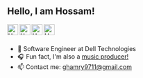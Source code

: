 ## Hello, I am Hossam!


<a href="https://linkedin.com/in/hossam-elghamry-035180164">
  <img align="left" alt="Hossam's Linkdein" width="25px" src="https://cdn.jsdelivr.net/npm/simple-icons@v3/icons/linkedin.svg" color="grey"/>
</a>
<a href="https://instagram.com/flarizemusic/">
  <img align="left" alt="Hossam's Instagram" width="25px" src="https://cdn.jsdelivr.net/npm/simple-icons@v3/icons/instagram.svg" />
</a>
<a href="https://open.spotify.com/artist/5VYUbhKpehcGwceLDeb1WU?si=LbsfnI7gQbW7P0_8cnlqxA">
  <img align="left" alt="Hossam's Spotify" width="25px" src="https://cdn.jsdelivr.net/npm/simple-icons@v3/icons/spotify.svg" />
</a>
<a href="https://www.youtube.com/channel/UCZ8rNhEA2ei2IgouQoUQO7A">
  <img align="left" alt="Hossam's YouTube" width="25px" src="https://cdn.jsdelivr.net/npm/simple-icons@v3/icons/youtube.svg" />
</a>

<br/>
<br/>

- 🔭 Software Engineer at Dell Technologies
- 🎧 Fun fact, I'm also a [music producer!](https://open.spotify.com/artist/5VYUbhKpehcGwceLDeb1WU)
- 📫 Contact me: ghamry9711@gmail.com

